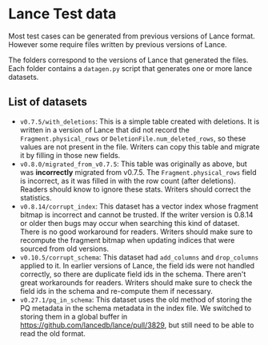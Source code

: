 # Lance Test data

Most test cases can be generated from previous versions of Lance format. However
some require files written by previous versions of Lance.

The folders correspond to the versions of Lance that generated the files. Each
folder contains a `datagen.py` script that generates one or more lance datasets.

## List of datasets

* `v0.7.5/with_deletions`: This is a simple table created with deletions. It is
  written in a version of Lance that did not record the `Fragment.physical_rows`
  or `DeletionFile.num_deleted_rows`, so these values are not present in the
  file. Writers can copy this table and migrate it by filling in those new
  fields.
* `v0.8.0/migrated_from_v0.7.5`: This table was originally as above, but was
  **incorrectly** migrated from v0.7.5. The `Fragment.physical_rows` field is
  incorrect, as it was filled in with the row count (after deletions). Readers
  should know to ignore these stats. Writers should correct the statistics.
* `v0.8.14/corrupt_index`: This dataset has a vector index whose fragment
  bitmap is incorrect and cannot be trusted.  If the writer version is 0.8.14
  or older then bugs may occur when searching this kind of dataset.  There is
  no good workaround for readers.  Writers should make sure to recompute the
  fragment bitmap when updating indices that were sourced from old versions.
* `v0.10.5/corrupt_schema`: This dataset had `add_columns` and `drop_columns`
  applied to it. In earlier versions of Lance, the field ids were not handled
  correctly, so there are duplicate field ids in the schema. There aren't great
  workarounds for readers. Writers should make sure to check the field ids in
  the schema and re-compute them if necessary.
* `v0.27.1/pq_in_schema`: This dataset uses the old method of storing the PQ
  metadata in the schema metadata in the index file. We switched to storing them
  in a global buffer in https://github.com/lancedb/lance/pull/3829, but still
  need to be able to read the old format.